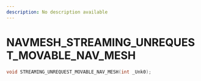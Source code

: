```yaml
---
description: No description available 
---
```


# NAVMESH\_STREAMING_UNREQUEST_MOVABLE_NAV_MESH

```cpp
void STREAMING_UNREQUEST_MOVABLE_NAV_MESH(int _Unk0);
```